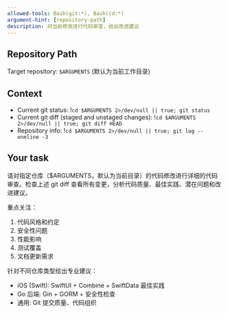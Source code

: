 ```yaml
---
allowed-tools: Bash(git:*), Bash(cd:*)
argument-hint: [repository-path]
description: 对当前修改进行代码审查，给出改进建议
---
```


## Repository Path

Target repository: `$ARGUMENTS` (默认为当前工作目录)

## Context

- Current git status: !`cd $ARGUMENTS 2>/dev/null || true; git status`
- Current git diff (staged and unstaged changes): !`cd $ARGUMENTS 2>/dev/null || true; git diff HEAD`
- Repository info: !`cd $ARGUMENTS 2>/dev/null || true; git log --oneline -3`

## Your task

请对指定仓库（$ARGUMENTS，默认为当前目录）的代码修改进行详细的代码审查。检查上述 git diff 查看所有变更，分析代码质量、最佳实践、潜在问题和改进建议。

重点关注：
1. 代码风格和约定
2. 安全性问题
3. 性能影响
4. 测试覆盖
5. 文档更新需求

针对不同仓库类型给出专业建议：
- iOS (Swift): SwiftUI + Combine + SwiftData 最佳实践
- Go 后端: Gin + GORM + 安全性检查
- 通用: Git 提交质量、代码组织